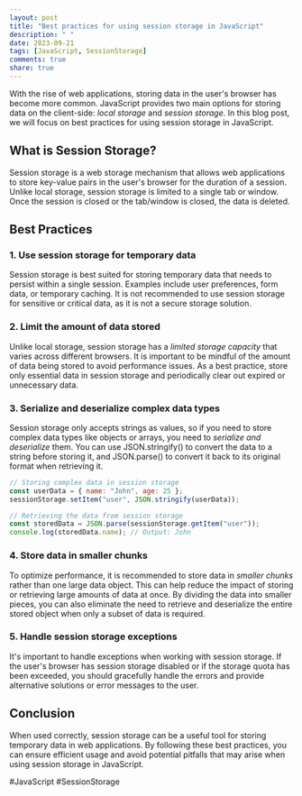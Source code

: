 ```yaml
---
layout: post
title: "Best practices for using session storage in JavaScript"
description: " "
date: 2023-09-21
tags: [JavaScript, SessionStorage]
comments: true
share: true
---
```


With the rise of web applications, storing data in the user's browser has become more common. JavaScript provides two main options for storing data on the client-side: *local storage* and *session storage*. In this blog post, we will focus on best practices for using session storage in JavaScript.

## What is Session Storage?

Session storage is a web storage mechanism that allows web applications to store key-value pairs in the user's browser for the duration of a session. Unlike local storage, session storage is limited to a single tab or window. Once the session is closed or the tab/window is closed, the data is deleted.

## Best Practices

### 1. Use session storage for temporary data
Session storage is best suited for storing temporary data that needs to persist within a single session. Examples include user preferences, form data, or temporary caching. It is not recommended to use session storage for sensitive or critical data, as it is not a secure storage solution.

### 2. Limit the amount of data stored
Unlike local storage, session storage has a *limited storage capacity* that varies across different browsers. It is important to be mindful of the amount of data being stored to avoid performance issues. As a best practice, store only essential data in session storage and periodically clear out expired or unnecessary data.

### 3. Serialize and deserialize complex data types
Session storage only accepts strings as values, so if you need to store complex data types like objects or arrays, you need to *serialize and deserialize* them. You can use JSON.stringify() to convert the data to a string before storing it, and JSON.parse() to convert it back to its original format when retrieving it.

```javascript
// Storing complex data in session storage
const userData = { name: "John", age: 25 };
sessionStorage.setItem("user", JSON.stringify(userData));

// Retrieving the data from session storage
const storedData = JSON.parse(sessionStorage.getItem("user"));
console.log(storedData.name); // Output: John
```

### 4. Store data in smaller chunks
To optimize performance, it is recommended to store data in *smaller chunks* rather than one large data object. This can help reduce the impact of storing or retrieving large amounts of data at once. By dividing the data into smaller pieces, you can also eliminate the need to retrieve and deserialize the entire stored object when only a subset of data is required.

### 5. Handle session storage exceptions
It's important to handle exceptions when working with session storage. If the user's browser has session storage disabled or if the storage quota has been exceeded, you should gracefully handle the errors and provide alternative solutions or error messages to the user.

## Conclusion

When used correctly, session storage can be a useful tool for storing temporary data in web applications. By following these best practices, you can ensure efficient usage and avoid potential pitfalls that may arise when using session storage in JavaScript.

#JavaScript #SessionStorage